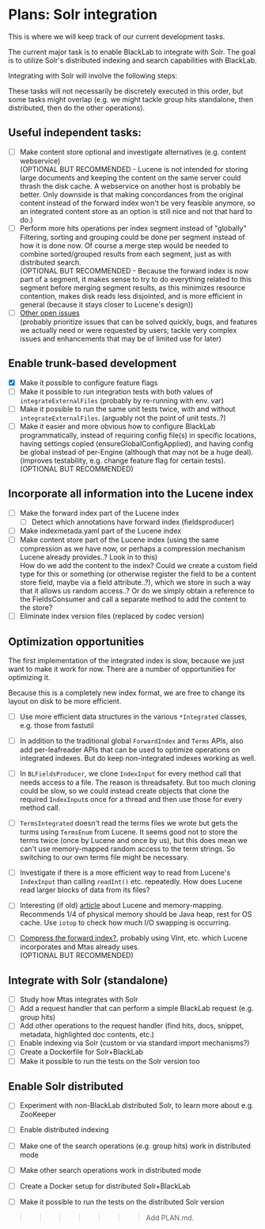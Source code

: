 # Plans: Solr integration

This is where we will keep track of our current development tasks.

The current major task is to enable BlackLab to integrate with Solr. The goal is to utilize Solr's distributed indexing and search capabilities with BlackLab.

Integrating with Solr will involve the following steps:

These tasks will not necessarily be discretely executed in this order, but some tasks might overlap (e.g. we might tackle group hits standalone, then distributed, then do the other operations).

## Useful independent tasks:

- [ ] Make content store optional and investigate alternatives (e.g. content webservice)<br>(OPTIONAL BUT RECOMMENDED - Lucene is not intended for storing large documents and keeping the content on the same server could thrash the disk cache. A webservice on another host is probably be better. Only downside is that making concordances from the original content instead of the forward index won't be very feasible anymore, so an integrated content store as an option is still nice and not that hard to do.)
- [ ] Perform more hits operations per index segment instead of "globally"<br> Filtering, sorting and grouping could be done per segment instead of how it is done now. Of course a merge step would be needed to combine sorted/grouped results from each segment, just as with distributed search.<br>
  (OPTIONAL BUT RECOMMENDED - Because the forward index is now part of a segment, it makes sense to try to do everything related to this segment before merging segment results, as this minimizes resource contention, makes disk reads less disjointed, and is more efficient in general (because it stays closer to Lucene's design))
- [ ] [Other open issues](https://github.com/INL/BlackLab/issues)<br>
  (probably prioritize issues that can be solved quickly, bugs, and features we actually need or were requested by users; tackle very complex issues and enhancements that may be of limited use for later)

## Enable trunk-based development

- [x] Make it possible to configure feature flags
- [ ] Make it possible to run integration tests with both values of `integrateExternalFiles` (probably by re-running with env. var)
- [ ] Make it possible to run the same unit tests twice, with and without `integrateExternalFiles`. (arguably not the point of unit tests..?)
- [ ] Make it easier and more obvious how to configure BlackLab programmatically, instead of requiring config file(s) in specific locations, having settings copied (ensureGlobalConfigApplied), and having config be global instead of per-Engine (although that may not be a huge deal). (improves testability, e.g. change feature flag for certain tests).<br>(OPTIONAL BUT RECOMMENDED)

## Incorporate all information into the Lucene index

- [ ] Make the forward index part of the Lucene index
  - [ ] Detect which annotations have forward index (fieldsproducer)
- [ ] Make indexmetada.yaml part of the Lucene index
- [ ] Make content store part of the Lucene index (using the same compression as we have now, or perhaps a compression mechanism Lucene already provides..? Look in to this)<br>How do we add the content to the index? Could we create a custom field type for this or something (or otherwise register the field to be a content store field, maybe via a field attribute..?), which we store in such a way that it allows us random access..? Or do we simply obtain a reference to the FieldsConsumer and call a separate method to add the content to the store?
- [ ] Eliminate index version files (replaced by codec version)

## Optimization opportunities

The first implementation of the integrated index is slow, because we just want to make it work for now. There are a number of opportunities for optimizing it.

Because this is a completely new index format, we are free to change its layout on disk to be more efficient.

- [ ] Use more efficient data structures in the various `*Integrated` classes, e.g. those from fastutil
- [ ] In addition to the traditional global `ForwardIndex` and `Terms` APIs, also add per-leafreader APIs that can be used to optimize operations on integrated indexes. But do keep non-integrated indexes working as well.
- [ ] In `BLFieldsProducer`, we clone `IndexInput` for every method call that needs access to a file. The reason is threadsafety. But too much cloning could be slow, so we could instead create objects that clone the required `IndexInput`s once for a thread and then use those for every method call.
- [ ] `TermsIntegrated` doesn't read the terms files we wrote but gets the turms using `TermsEnum` from Lucene. It seems good not to store the terms twice (once by Lucene and once by us), but this does mean we can't use memory-mapped random access to the term strings. So switching to our own terms file might be necessary.
- [ ] Investigate if there is a more efficient way to read from Lucene's `IndexInput` than calling `readInt()` etc. repeatedly. How does Lucene read larger blocks of data from its files?
- [ ] Interesting (if old) [article](https://blog.thetaphi.de/2012/07/use-lucenes-mmapdirectory-on-64bit.html) about Lucene and memory-mapping. Recommends 1/4 of physical memory should be Java heap, rest for OS cache. Use `iotop` to check how much I/O swapping is occurring.
- [ ] [Compress the forward index?](https://github.com/INL/BlackLab/issues/289), probably using VInt, etc. which Lucene incorporates and Mtas already uses.<br>(OPTIONAL BUT RECOMMENDED)


## Integrate with Solr (standalone)

- [ ] Study how Mtas integrates with Solr
- [ ] Add a request handler that can perform a simple BlackLab request (e.g. group hits)
- [ ] Add other operations to the request handler (find hits, docs, snippet, metadata, highlighted doc contents, etc.)
- [ ] Enable indexing via Solr (custom or via standard import mechanisms?)
- [ ] Create a Dockerfile for Solr+BlackLab
- [ ] Make it possible to run the tests on the Solr version too

## Enable Solr distributed

- [ ] Experiment with non-BlackLab distributed Solr, to learn more about e.g. ZooKeeper
- [ ] Enable distributed indexing
- [ ] Make one of the search operations (e.g. group hits) work in distributed mode
- [ ] Make other search operations work in distributed mode
- [ ] Create a Docker setup for distributed Solr+BlackLab
- [ ] Make it possible to run the tests on the distributed Solr version


>>>>>>> Add PLAN.md.
